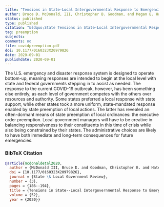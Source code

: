 ```yaml
---
title: "Tensions in State-Local Intergovernmental Response to Emergencies: The Case of COVID-19"
author: Bruce D. McDonald, III, Christopher B. Goodman, and Megan E. Hatch
status: published
type: published
citation: "&ldquo;State Tensions in State-Local Intergovernmental Response to Emergencies: The Case of COVID-19.&rdquo; <em>State &amp; Local Government Review</em> 52 (3): 186-194."
tag: preemption
subjects:
comments: no
file: covidpreemption.pdf
doi: 10.1177/0160323X20979826
date: 2020-09-01
publishdate: 2020-09-01
---
```


The U.S. emergency and disaster response system is designed to operate bottom-up, meaning responses are intended to begin at the local level with state and federal governments stepping in to assist as needed. The response to the current COVID-19 outbreak, however, has been something else entirely, as each level of government competes with the others over resources and authority. Some states preferred a local response with state support, while other states took a more uniform, state-mandated response enabled by state preemption of local actions. The latter has revealed an often-dormant means of state preemption of local ordinances: the executive order preemption. Local government managers will have to be creative in balancing responsiveness to their constituents in this time of crisis while also being constrained by their states. The administrative choices are likely to have both immediate and long-term consequences for future emergencies.

### BibTeX Citation
```bib
@article{mcdonaldetal2020,
  author = {McDonald III, Bruce D. and Goodman, Christopher B. and Hatch, Megan E.},
  doi = {10.1177/0160323X20979826},
  journal = {State \& Local Government Review},
  number = {3},
  pages = {186--194},
  title = {Tensions in State--Local Intergovernmental Response to Emergencies: The Case of COVID-19},
  volume = {52},
  year = {2020}}
```
